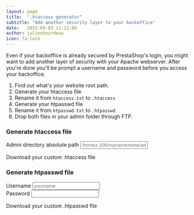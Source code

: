 ```yaml
---
layout: page
title:  ".htaccess generator"
subtitle: "Add another security layer to your backoffice"
date:   2015-04-03 11:12:00
author: julienbourdeau
icon: fa-lock
---
```


Even if your backoffice is already secured by PrestaShop's login, you might want to add another
layer of security with your Apache webserver. After you're done you'll be prompt a username and password
before you access your backoffice.

1. Find out what's your website root path.
1. Generate your htaccess file
1. Rename it from `htaccess.txt` to `.htaccess`
1. Generate your htpasswd file
1. Rename it from `htpasswd.txt` to `.htpasswd`
1. Drop both files in your admin folder through FTP.


### Generate htaccess file

<div class="form-group">
  <label for="admin_abs_path">Admin directory absolute path</label>
  <input type="text" name="admin_abs_path" class="form-control" id="admin_abs_path" placeholder="/homez.106/myname/www/admin4152">
</div>

<a id="generate-htaccess" class="btn btn-lg btn-info">Download your custom .htaccess file</a>


### Generate htpasswd file

<div class="form-group">
  <label for="username">Username</label>
  <input type="text" name="username" name="username" class="form-control" id="username" placeholder="yourname">
</div>

<div class="form-group">
  <label for="password">Password</label>
  <input type="text" name="password" class="form-control" id="password">
</div>

<a id="generate-htpasswd" class="btn btn-lg btn-info">Download your custom .htpasswd file</a>
